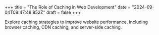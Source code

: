 +++
title = "The Role of Caching in Web Development"
date = "2024-09-04T09:47:48.852Z"
draft = false
+++

Explore caching strategies to improve website performance, including browser caching, CDN caching, and server-side caching.
        